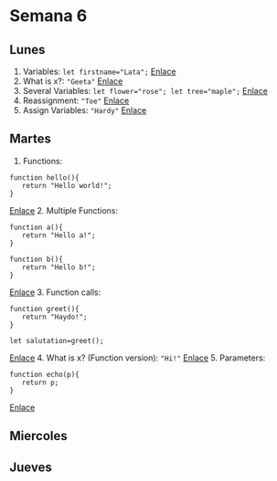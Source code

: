 # Semana 6
## Lunes
1. Variables: ```let firstname="Lata";```
[Enlace](https://www.jshero.net/en/koans/var.html)
2. What is x?: ```"Geeta"```
[Enlace](https://www.jshero.net/en/koans/jsx01.html)
3. Several Variables: ```let flower="rose";
let tree="maple";```
[Enlace](https://www.jshero.net/en/koans/var2.html)
4. Reassignment: ```"Toe"```
[Enlace](https://www.jshero.net/en/koans/jsx02.html)
5. Assign Variables: ```"Hardy"```
[Enlace](https://www.jshero.net/en/koans/jsx03.html)

## Martes
1. Functions:
```
function hello(){
   return "Hello world!";
}
```
[Enlace](https://www.jshero.net/en/koans/function.html)
2. Multiple Functions:
```
function a(){
   return "Hello a!";
}

function b(){
   return "Hello b!";
}
```
[Enlace](https://www.jshero.net/en/koans/function2.html)
3. Function calls:
```
function greet(){
   return "Haydo!";
}

let salutation=greet();
```
[Enlace](https://www.jshero.net/en/koans/functioncall.html)
4. What is x? (Function version): ```"Hi!"```
[Enlace](https://www.jshero.net/en/koans/jsx04.html)
5. Parameters:
```
function echo(p){
   return p;
}
```
[Enlace](https://www.jshero.net/en/koans/parameter.html)

## Miercoles

## Jueves
